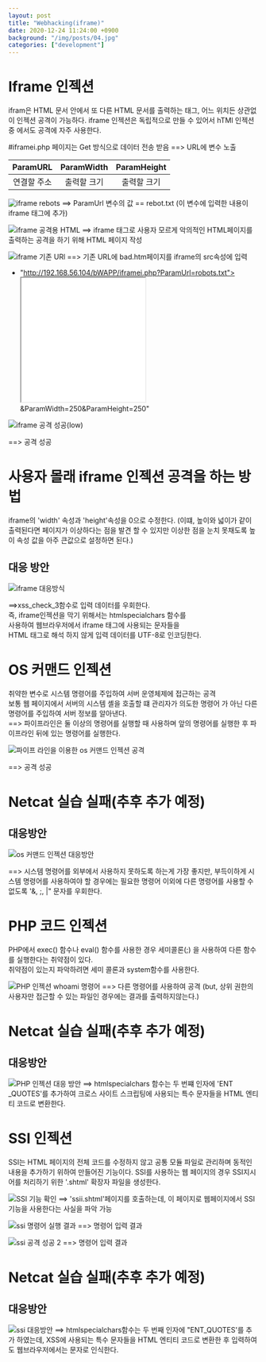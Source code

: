```yaml
---
layout: post
title: "Webhacking(iframe)"
date: 2020-12-24 11:24:00 +0900
background: "/img/posts/04.jpg"
categories: ["development"]
---
```


Iframe 인젝션
============

ifram은 HTML 문서 안에서 또 다른 HTML 문서를 출력하는 태그,
어느 위치든 상관없이 인젝션 공격이 가능하다. iframe 인젝션은
독립적으로 만들 수 있어서 hTMl 인젝션 중 에서도 공격에 자주
사용한다.

#iframei.php 페이지는 Get 방식으로 데이터 전송 받음
==> URL에 변수 노출<br>

|  ParamURL   | ParamWidth  | ParamHeight |
| :---------: | :---------: | :---------: |
| 연결할 주소 | 출력할 크기 | 출력할 크기 |


![iframe rebots](https://user-images.githubusercontent.com/76092057/103058414-6dfc2300-45e5-11eb-9386-0c0d39197003.PNG)
==> ParamUrl 변수의 값 == rebot.txt
(이 변수에 입력한 내용이 iframe 태그에 추가)

![iframe 공격용 HTML](https://user-images.githubusercontent.com/76092057/103058468-94ba5980-45e5-11eb-89e9-652abd6f1709.PNG)
==> iframe 태그로 사용자 모르게 악의적인 HTML페이지를 출력하는
공격을 하기 위해 HTML 페이지 작성

![iframe 기존 URl](https://user-images.githubusercontent.com/76092057/103058537-c4696180-45e5-11eb-832e-cc0e97874c05.PNG)
==> 기존 URL에 bad.htm페이지를 iframe의 src속성에 입력
- "http://192.168.56.104/bWAPP/iframei.php?ParamUrl=robots.txt">   
  </iframe><iframe src="bad.html" width="250" height="250"></iframe>
  &ParamWidth=250&ParamHeight=250"

![iframe 공격 성공(low)](https://user-images.githubusercontent.com/76092057/103058882-be27b500-45e6-11eb-980f-249c14e9c859.PNG)

==> 공격 성공

# 사용자 몰래 iframe 인젝션 공격을 하는 방법
iframe의 'width' 속성과 'height'속성을 0으로 수정한다.
(이떄, 높이와 넓이가 같이 출력된다면 페이지가 이상하다는 점을 
발견 할 수 있지만 이상한 점을 눈치 못채도록 높이 속성 값을
아주 큰값으로 설정하면 된다.)

대응 방안
--------
![iframe 대응방식](https://user-images.githubusercontent.com/76092057/103059292-0693a280-45e8-11eb-94e4-a19c1896e955.PNG)   

==>xss_check_3함수로 입력 데이터를 우회한다.<br>
즉, iframe인젝션을 막기 위해서는 htmlspecialchars 함수를   
사용하여 웹브라우저에서 iframe 태그에 사용되는 문자들을   
HTML 태그로 해석 하지 않게 입력 데이터를 UTF-8로 인코딩한다.

OS 커맨드 인젝션
===============
취약한 변수로 시스템 명령어를 주입하여 서버 운영체제에 접근하는 공격   
보통 웹 페이지에서 서버의 시스템 셸을 호출할 떄 관리자가 의도한 명령어
가 아닌 다른 명령어를 주입하여 서버 정보를 알아낸다.
<br>
==> 파이프라인은 둘 이상의 명령어를 실행할 때 사용하며 앞의 명령어를
실행한 후 파이프라인 뒤에 있는 명령어를 실행한다.

![파이프 라인을 이용한 os 커맨드 인젝션 공격](https://user-images.githubusercontent.com/76092057/103061335-6725de00-45ee-11eb-8126-a44ae3f4a22c.PNG)

==> 공격 성공
# Netcat 실습 실패(추후 추가 예정)

대응방안
-------
![os 커맨드 인젝션 대응방안](https://user-images.githubusercontent.com/76092057/103061561-12369780-45ef-11eb-94d6-52ac564ccc1a.PNG)

==> 시스템 명령어를 외부에서 사용하지 못하도록 하는게 가장 좋지만, 
부득이하게 시스템 명령어를 사용하여야 할 경우에는 필요한 명령어
이외에 다른 명령어를 사용할 수 없도록 '&, ;, |" 문자를 우회한다.

PHP 코드 인젝션
==============
PHP에서 exec() 함수나 eval() 함수를 사용한 경우 세미콜론(;)
을 사용하여 다른 함수를 실행한다는 취약점이 있다.   
취약점이 있는지 파악하려면 세미 콜론과 system함수를 사용한다.

![PHP 인젝션 whoami 명령어](https://user-images.githubusercontent.com/76092057/103061195-e2d35b00-45ed-11eb-8a5b-df356041277a.PNG)
==> 다른 명령어를 사용하여 공격 
(but, 상위 권한의 사용자만 접근할 수 있는 파일인 경우에는 
결과를 출력하지않는다.)

# Netcat 실습 실패(추후 추가 예정)

대응방안
-------
![PHP 인젝션 대응 방안](https://user-images.githubusercontent.com/76092057/103061932-0f887200-45f0-11eb-916d-e41f1b33534f.PNG)
==> htmlspecialchars 함수는 두 번쨰 인자에 'ENT _QUOTES'를 
추가하여 크로스 사이트 스크립팅에 사용되는 특수 문자들을
HTML 엔티티 코드로 변환한다.

SSI 인젝션
=========
SSI는 HTML 페이지의 전체 코드를 수정하지 않고 공통 모듈 파일로
관리하며 동적인 내용을 추가하기 위하여 만들어진 기능이다.
SSI를 사용하는 웹 페이지의 경우 SSI지시어를 처리하기 위한
'.shtml' 확장자 파일을 생성한다.

![SSI 기능 확인](https://user-images.githubusercontent.com/76092057/103062141-b53be100-45f0-11eb-8eea-25b37529f6f2.PNG)
==> 'ssii.shtml'페이지를 호출하는데, 이 페이지로 웹페이지에서
SSI 기능을 사용한다는 사실을 파악 가능

![ssi 명령어 실행 결과](https://user-images.githubusercontent.com/76092057/103062481-9f7aeb80-45f1-11eb-89ae-2810a1210ea0.PNG)
==> <!--#echo var="DATE_LOCAL" --> 명령어 입력 결과

![ssi 공격 성공 2](https://user-images.githubusercontent.com/76092057/103062570-ee288580-45f1-11eb-93c3-2d4e745896a2.PNG)
==> <!--#exec cmd="cat /etc/passwd" --> 명령어 입력 결과

# Netcat 실습 실패(추후 추가 예정)

대응방안
-------
![ssi 대응방안](https://user-images.githubusercontent.com/76092057/103062767-99d1d580-45f2-11eb-8c4a-1d1c9d53ba91.PNG)
==> htmlspecialchars함수는 두 번째 인자에 "ENT_QUOTES'를 추가
하였는데, XSS에 사용되는 특수 문자들을 HTML 엔티티 코드로 변환한
후 입력하여도 웹브라우저에서는 문자로 인식한다.
